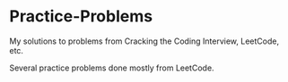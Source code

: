 # Practice-Problems
My solutions to problems from Cracking the Coding Interview, LeetCode, etc.

Several practice problems done mostly from LeetCode.

